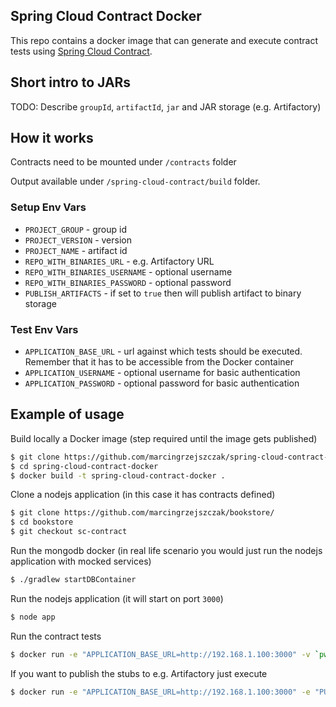 ## Spring Cloud Contract Docker ##

This repo contains a docker image that can generate and execute contract tests using [Spring Cloud Contract](https://cloud.spring.io/spring-cloud-contract/).

## Short intro to JARs

TODO: Describe `groupId`, `artifactId`, `jar` and JAR storage (e.g. Artifactory)

## How it works

Contracts need to be mounted under `/contracts` folder

Output available under `/spring-cloud-contract/build` folder.

### Setup Env Vars

- `PROJECT_GROUP` - group id
- `PROJECT_VERSION` - version
- `PROJECT_NAME` - artifact id
- `REPO_WITH_BINARIES_URL` - e.g. Artifactory URL
- `REPO_WITH_BINARIES_USERNAME` - optional username
- `REPO_WITH_BINARIES_PASSWORD` - optional password
- `PUBLISH_ARTIFACTS` - if set to `true` then will publish artifact to binary storage

### Test Env Vars

- `APPLICATION_BASE_URL` - url against which tests should be executed. 
Remember that it has to be accessible from the Docker container 
- `APPLICATION_USERNAME` - optional username for basic authentication
- `APPLICATION_PASSWORD` - optional password for basic authentication

## Example of usage

Build locally a Docker image (step required until the image gets published)

```bash
$ git clone https://github.com/marcingrzejszczak/spring-cloud-contract-docker/
$ cd spring-cloud-contract-docker
$ docker build -t spring-cloud-contract-docker .
```

Clone a nodejs application (in this case it has contracts defined)

```bash
$ git clone https://github.com/marcingrzejszczak/bookstore/
$ cd bookstore
$ git checkout sc-contract
```

Run the mongodb docker (in real life scenario you would just
run the nodejs application with mocked services)

```bash
$ ./gradlew startDBContainer
```

Run the nodejs application (it will start on port `3000`)

```bash
$ node app
```

Run the contract tests

```bash
$ docker run -e "APPLICATION_BASE_URL=http://192.168.1.100:3000" -v `pwd`/src/test/resources/contracts/:/contracts -d spring-cloud-contract-docker:latest
```

If you want to publish the stubs to e.g. Artifactory just execute

```bash
$ docker run -e "APPLICATION_BASE_URL=http://192.168.1.100:3000" -e "PUBLISH_ARTIFACTS=true" -e "REPO_WITH_BINARIES_URL=http://your.ip.to.artifactory" -e "REPO_WITH_BINARIES_USERNAME=foo" -e "REPO_WITH_BINARIES_USERNAME=bar" -v `pwd`/src/test/resources/contracts/:/contracts -d spring-cloud-contract-docker:latest
``` 
